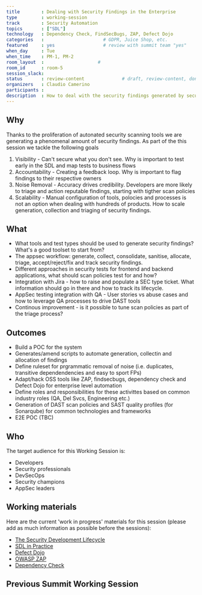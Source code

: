 ```yaml
---
title        : Dealing with Security Findings in the Enterprise
type         : working-session
track        : Security Automation
topics       : ["SDL"]
technology   : Dependency Check, FindSecBugs, ZAP, Defect Dojo
categories   :                      # GDPR, Juice Shop, etc.
featured     : yes                  # review with summit team "yes"
when_day     : Tue
when_time    : PM-1, PM-2
room_layout  :                    #
room_id      : room-5
session_slack: 
status       : review-content              # draft, review-content, done
organizers   : Claudio Camerino
participants : 
description  : How to deal with the security findings generated by security tools as part of CI/CD pipeline
---
```



## Why

Thanks to the proliferation of autonated security scanning tools we are generating a phenomenal amount of security findings. As part of the this session we tackle the following goals

1. Visibility - Can't secure what you don't see. Why is important to test early in the SDL and map tests to business flows
2. Accountability - Creating a feedback loop. Why is important to flag findings to their respective owners
3. Noise Removal - Accuracy drives credibility. Developers are more likely to triage and action reputable findings, starting with tigther scan policies
4. Scalability - Manual configuration of tools, polocies and processes is not an option when dealing with hundreds of products. How to scale generation, collection and triaging of security findings.

## What

- What tools and test types should be used to generate security findings? What's a good toolset to start from?
- The appsec workflow: generate, collect, consolidate, sanitise, allocate, triage, accept/reject/fix and track security findings.
- Different approaches in security tests for frontend and backend applications, what should scan policies test for and how?
- Integration with Jira - how to raise and populate a SEC type ticket. What information should go in there and how to track its lifecycle.
- AppSec testing integration with QA - User stories vs abuse cases and how to leverage QA processes to drive DAST tools
- Continous improvement - is it possible to tune scan policies as part of the triage process?

## Outcomes

- Build a POC for the system
- Generates/amend scripts to automate generation, collectin and allocation of findings
- Define ruleset for prgrammatic removal of noise (i.e. duplicates, transitive dependendencies and easy to sport FPs)
- Adapt/hack OSS tools like ZAP, findsecbugs, dependency check and Defect Dojo for enterprise level automation
- Define roles and responsibilities for these activittes based on common industry roles (QA, Del Svcs, Engineering etc.)
- Generation of DAST scan policies and SAST quality profiles (for Sonarqube) for common technologies and frameworks
- E2E POC (TBC)

## Who

The target audience for this Working Session is:

 - Developers
 - Security professionals
 - DevSecOps
 - Security champions
 - AppSec leaders

## Working materials

Here are the current 'work in progress' materials for this session (please add as much information as possible before the sessions):

- [The Security Development Lifecycle](https://www.owasp.org/images/7/78/OWASP_AppSec_Research_2010_Keynote_2_by_Lipner.pdf)
- [SDL in Practice](https://www.owasp.org/images/4/45/SDL_in_practice.pdf)
- [Defect Dojo](https://github.com/DefectDojo/django-DefectDojo)
- [OWASP ZAP](https://github.com/zaproxy/zaproxy)
- [Dependency Check](https://github.com/jeremylong/DependencyCheck)

## Previous Summit Working Session
